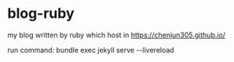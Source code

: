 # blog-ruby
my blog written by ruby which host in https://chenjun305.github.io/

run command: bundle exec jekyll serve --livereload
